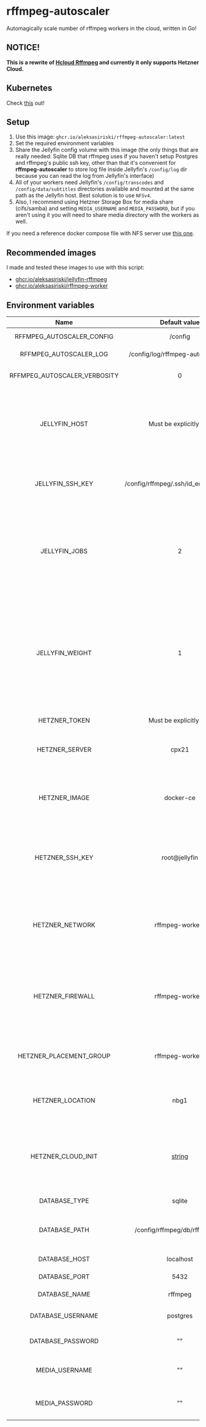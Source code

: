 # rffmpeg-autoscaler

Automagically scale number of rffmpeg workers in the cloud, written in Go!

## NOTICE!
**This is a rewrite of [Hcloud Rffmpeg](https://github.com/aleksasiriski/hcloud-rffmpeg) and currently it only supports Hetzner Cloud.**

## Kubernetes

Check [this](https://github.com/aleksasiriski/rffmpeg-worker) out!

## Setup

1) Use this image: `ghcr.io/aleksasiriski/rffmpeg-autoscaler:latest`
1) Set the required environment variables
1) Share the Jellyfin config volume with this image (the only things that are really needed: Sqlite DB that rffmpeg uses if you haven't setup Postgres and rffmpeg's public ssh key, other than that it's convenient for **rffmpeg-autoscaler** to store log file inside Jellyfin's `/config/log` dir because you can read the log from Jellyfin's interface)
1) All of your workers need Jellyfin's `/config/transcodes` and `/config/data/subtitles` directories available and mounted at the same path as the Jellyfin host. Best solution is to use `NFSv4`.
1) Also, I recommend using Hetzner Storage Box for media share (cifs/samba) and setting `MEDIA_USERNAME` and `MEDIA_PASSWORD`, but if you aren't using it you will need to share media directory with the workers as well.

If you need a reference docker compose file with NFS server use [this one](https://github.com/aleksasiriski/rffmpeg-autoscaler/blob/main/docker-compose/docker-compose.example.yml).

## Recommended images

I made and tested these images to use with this script:

* [ghcr.io/aleksasiriski/jellyfin-rffmpeg](https://github.com/aleksasiriski/jellyfin-rffmpeg)
* [ghcr.io/aleksasiriski/rffmpeg-worker](https://github.com/aleksasiriski/rffmpeg-worker)

## Environment variables

| Name			| Default value		| Description		|
| :----------: | :--------------: | :--------------- | 
| RFFMPEG_AUTOSCALER_CONFIG | /config | Path to config dir |
| RFFMPEG_AUTOSCALER_LOG | /config/log/rffmpeg-autoscaler.log | Path to the log file |
| RFFMPEG_AUTOSCALER_VERBOSITY | 0 | 1 means DEBUG, 2 means TRACE |
| JELLYFIN_HOST | Must be explicitly set! | The IP address or hostname of Jellyfin's NFS share that workers use to access transcodes and subtitles directories |
| JELLYFIN_SSH_KEY | /config/rffmpeg/.ssh/id_ed25519.pub | Path to rffmpeg public ssh key generated on the Jellyfin host |
| JELLYFIN_JOBS | 2 | Number of jobs allowed per worker, the default of 2 tells the script to only create a new worker if there are 2 or more jobs on the previous one. |
| JELLYFIN_WEIGHT | 1 | Weight of the workers, higher numbers meaning they are more prefered for transcoding. Useful only if you have added custom workers or when using multiple scripts like this one |
| HETZNER_TOKEN | Must be explicitly set! | Hetzner Cloud API token |
| HETZNER_SERVER | cpx21 | The type of server from Hetzner that should be used for workers |
| HETZNER_IMAGE | docker-ce | The OS image used on workers, `docker-ce` is Ubuntu with Docker preinstalled |
| HETZNER_SSH_KEY | root@jellyfin | The name of the ssh key that will be saved on Hetzner and used for connecting to workers |
| HETZNER_NETWORK | rffmpeg-workers | The name of the network created for local communication between the workers and the Jellyfin host
| HETZNER_FIREWALL | rffmpeg-workers | The name of the firewall created for workers, recommended to block access to ssh over the internet
| HETZNER_PLACEMENT_GROUP | rffmpeg-workers | The name of the placement group created to spread the workers over the datacenter |
| HETZNER_LOCATION | nbg1 | The name of the location in which the workers should be created |
| HETZNER_CLOUD_INIT | [string](https://github.com/aleksasiriski/rffmpeg-autoscaler/blob/main/config.go#L68) | The string that setups the workers after creation, the default uses my docker compose and inserts needed env variables |
| DATABASE_TYPE | sqlite | Must be 'sqlite' or 'postgres` |
| DATABASE_PATH | /config/rffmpeg/db/rffmpeg.db | Path to the SQLite DB, ignored when type is postgres |
| DATABASE_HOST | localhost | Postgres database host |
| DATABASE_PORT | 5432 | Postgres database port |
| DATABASE_NAME | rffmpeg | Postgres database name |
| DATABASE_USERNAME | postgres | Postgres database username |
| DATABASE_PASSWORD | "" | Postgres database password |
| MEDIA_USERNAME | "" | Username for the Storage Box media share |
| MEDIA_PASSWORD | "" | Password for the Storage Box media share |
